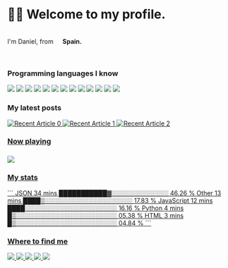 <h1>👋🏻 Welcome to my profile.</h1>


<p></br> I'm Daniel, from <img src="https://www.flaticon.es/svg/static/icons/svg/323/323365.svg" width="13"/> <b>Spain.</b></p><br>
<h3>Programming languages I know</h3>
<p>
  <img src="https://img.shields.io/badge/HTML5-E34F26?style=for-the-badge&logo=html5&logoColor=white"/>
  <img src="https://img.shields.io/badge/CSS3-1572B6?style=for-the-badge&logo=css3&logoColor=white"/>
  <img src="https://img.shields.io/badge/JavaScript-F7DF1E?style=for-the-badge&logo=javascript&logoColor=black"/>
  <img src="https://img.shields.io/badge/Node.js-43853D?style=for-the-badge&logo=node.js&logoColor=white"/>
  <img src="https://img.shields.io/badge/Dart-0175C2?style=for-the-badge&logo=dart&logoColor=white"/>
  <img src="https://img.shields.io/badge/Markdown-000000?style=for-the-badge&logo=markdown&logoColor=white"/>
  <img src="https://img.shields.io/badge/Gatsby-663399?style=for-the-badge&logo=gatsby&logoColor=white"/>
  <img src="https://img.shields.io/badge/React-20232A?style=for-the-badge&logo=react&logoColor=61DAFB"/>
  <img src="https://img.shields.io/badge/Tailwind_CSS-38B2AC?style=for-the-badge&logo=tailwind-css&logoColor=white"/>
  <img src="https://img.shields.io/badge/Flutter-02569B?style=for-the-badge&logo=flutter&logoColor=white"/>
  <img src="https://img.shields.io/badge/Heroku-430098?style=for-the-badge&logo=heroku&logoColor=white"/>
  <img src="https://img.shields.io/badge/Google_Cloud-4285F4?style=for-the-badge&logo=google-cloud&logoColor=white"/>
  <img src="https://img.shields.io/badge/Amazon_AWS-232F3E?style=for-the-badge&logo=amazon-aws&logoColor=white"/>
</p>
<h3>My latest posts</h3>
<a target="_blank" href="https://github-readme-medium-recent-article.vercel.app/medium/@2005danielus/0"><img src="https://github-readme-medium-recent-article.vercel.app/medium/@2005danielus/0" alt="Recent Article 0"> 
<a target="_blank" href="https://github-readme-medium-recent-article.vercel.app/medium/@2005danielus/0"><img src="https://github-readme-medium-recent-article.vercel.app/medium/@2005danielus/1" alt="Recent Article 1"> 
  <a target="_blank" href="https://github-readme-medium-recent-article.vercel.app/medium/@2005danielus/0"><img src="https://github-readme-medium-recent-article.vercel.app/medium/@2005danielus/2" alt="Recent Article 2"> <br>
<h3>Now playing<h3>
<object data="https://now-play.vercel.app/api/generate?uid=b1e4b049-6dad-4731-8bad-4c474578c477" >

  <img src="https://now-play.vercel.app/api/generate?uid=b1e4b049-6dad-4731-8bad-4c474578c477" />

</object> 
<h3>My stats</h3>
<!--START_SECTION:waka-->
```
JSON         34 mins         ███████████▓░░░░░░░░░░░░░   46.26 % 
Other        13 mins         ████▒░░░░░░░░░░░░░░░░░░░░   17.83 % 
JavaScript   12 mins         ████░░░░░░░░░░░░░░░░░░░░░   16.16 % 
Python       4 mins          █▒░░░░░░░░░░░░░░░░░░░░░░░   05.38 % 
HTML         3 mins          █▒░░░░░░░░░░░░░░░░░░░░░░░   04.84 % 
```
<!--END_SECTION:waka--><br>
<h3>Where to find me</h3>
<p>
  <img src="https://img.shields.io/badge/Instagram-E4405F?style=for-the-badge&logo=instagram&logoColor=white" href:"https://instagram.com/2005_danielus">
  <img src="https://img.shields.io/badge/Twitter-1DA1F2?style=for-the-badge&logo=twitter&logoColor=white" href:"https://twitter.com/2005_danielus"/>
  <img src="https://img.shields.io/badge/Reddit-FF4500?style=for-the-badge&logo=reddit&logoColor=white" href:"https://reddit.com/2005danielus"/>
  <img src="https://img.shields.io/badge/Discord-7289DA?style=for-the-badge&logo=discord&logoColor=white" href:"https://discord.com/users/396298014295195649"/>
  <img src="https://img.shields.io/badge/Medium-12100E?style=for-the-badge&logo=medium&logoColor=white" href:"https://medium.com/dglobal"/>
</p>
